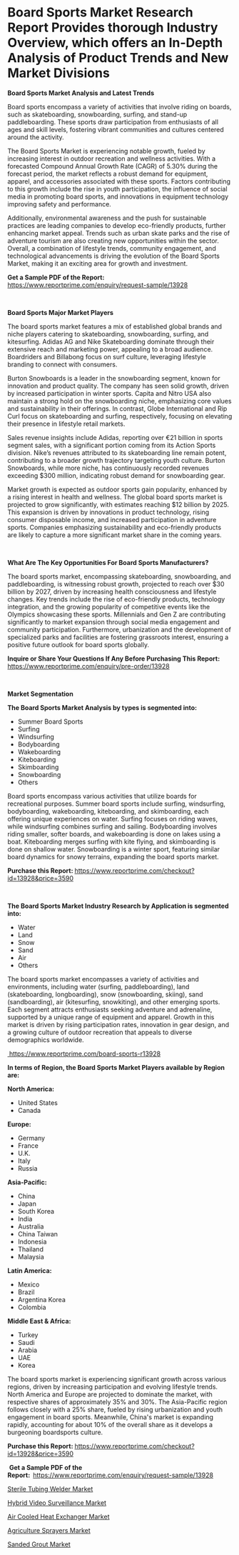 <p><h1>Board Sports Market Research Report Provides thorough Industry Overview, which offers an In-Depth Analysis of Product Trends and New Market Divisions</h1></p><p><strong>Board Sports Market Analysis and Latest Trends</strong></p>
<p><p>Board sports encompass a variety of activities that involve riding on boards, such as skateboarding, snowboarding, surfing, and stand-up paddleboarding. These sports draw participation from enthusiasts of all ages and skill levels, fostering vibrant communities and cultures centered around the activity.</p><p>The Board Sports Market is experiencing notable growth, fueled by increasing interest in outdoor recreation and wellness activities. With a forecasted Compound Annual Growth Rate (CAGR) of 5.30% during the forecast period, the market reflects a robust demand for equipment, apparel, and accessories associated with these sports. Factors contributing to this growth include the rise in youth participation, the influence of social media in promoting board sports, and innovations in equipment technology improving safety and performance.</p><p>Additionally, environmental awareness and the push for sustainable practices are leading companies to develop eco-friendly products, further enhancing market appeal. Trends such as urban skate parks and the rise of adventure tourism are also creating new opportunities within the sector. Overall, a combination of lifestyle trends, community engagement, and technological advancements is driving the evolution of the Board Sports Market, making it an exciting area for growth and investment.</p></p>
<p><strong>Get a Sample PDF of the Report:&nbsp;</strong> <a href="https://www.reportprime.com/enquiry/request-sample/13928?utm_campaign=63&utm_medium=2&utm_source=Github&utm_content=ia&utm_term=29112024&utm_id=board-sports">https://www.reportprime.com/enquiry/request-sample/13928</a></p>
<p>&nbsp;</p>
<p><strong>Board Sports Major Market Players</strong></p>
<p><p>The board sports market features a mix of established global brands and niche players catering to skateboarding, snowboarding, surfing, and kitesurfing. Adidas AG and Nike Skateboarding dominate through their extensive reach and marketing power, appealing to a broad audience. Boardriders and Billabong focus on surf culture, leveraging lifestyle branding to connect with consumers.</p><p>Burton Snowboards is a leader in the snowboarding segment, known for innovation and product quality. The company has seen solid growth, driven by increased participation in winter sports. Capita and Nitro USA also maintain a strong hold on the snowboarding niche, emphasizing core values and sustainability in their offerings. In contrast, Globe International and Rip Curl focus on skateboarding and surfing, respectively, focusing on elevating their presence in lifestyle retail markets. </p><p>Sales revenue insights include Adidas, reporting over €21 billion in sports segment sales, with a significant portion coming from its Action Sports division. Nike’s revenues attributed to its skateboarding line remain potent, contributing to a broader growth trajectory targeting youth culture. Burton Snowboards, while more niche, has continuously recorded revenues exceeding $300 million, indicating robust demand for snowboarding gear.</p><p>Market growth is expected as outdoor sports gain popularity, enhanced by a rising interest in health and wellness. The global board sports market is projected to grow significantly, with estimates reaching $12 billion by 2025. This expansion is driven by innovations in product technology, rising consumer disposable income, and increased participation in adventure sports. Companies emphasizing sustainability and eco-friendly products are likely to capture a more significant market share in the coming years.</p></p>
<p>&nbsp;</p>
<p><strong>What Are The Key Opportunities For Board Sports Manufacturers?</strong></p>
<p><p>The board sports market, encompassing skateboarding, snowboarding, and paddleboarding, is witnessing robust growth, projected to reach over $30 billion by 2027, driven by increasing health consciousness and lifestyle changes. Key trends include the rise of eco-friendly products, technology integration, and the growing popularity of competitive events like the Olympics showcasing these sports. Millennials and Gen Z are contributing significantly to market expansion through social media engagement and community participation. Furthermore, urbanization and the development of specialized parks and facilities are fostering grassroots interest, ensuring a positive future outlook for board sports globally.</p></p>
<p><strong>Inquire or Share Your Questions If Any Before Purchasing This Report:</strong> <a href="https://www.reportprime.com/enquiry/pre-order/13928?utm_campaign=63&utm_medium=2&utm_source=Github&utm_content=ia&utm_term=29112024&utm_id=board-sports">https://www.reportprime.com/enquiry/pre-order/13928</a></p>
<p>&nbsp;</p>
<p><strong>Market Segmentation</strong></p>
<p><strong>The Board Sports Market Analysis by types is segmented into:</strong></p>
<p><ul><li>Summer Board Sports</li><li>Surfing</li><li>Windsurfing</li><li>Bodyboarding</li><li>Wakeboarding</li><li>Kiteboarding</li><li>Skimboarding</li><li>Snowboarding</li><li>Others</li></ul></p>
<p><p>Board sports encompass various activities that utilize boards for recreational purposes. Summer board sports include surfing, windsurfing, bodyboarding, wakeboarding, kiteboarding, and skimboarding, each offering unique experiences on water. Surfing focuses on riding waves, while windsurfing combines surfing and sailing. Bodyboarding involves riding smaller, softer boards, and wakeboarding is done on lakes using a boat. Kiteboarding merges surfing with kite flying, and skimboarding is done on shallow water. Snowboarding is a winter sport, featuring similar board dynamics for snowy terrains, expanding the board sports market.</p></p>
<p><strong>Purchase this Report:&nbsp;</strong><a href="https://www.reportprime.com/checkout?id=13928&price=3590&utm_campaign=63&utm_medium=2&utm_source=Github&utm_content=ia&utm_term=29112024&utm_id=board-sports">https://www.reportprime.com/checkout?id=13928&price=3590</a></p>
<p>&nbsp;</p>
<p><strong>The Board Sports Market Industry Research by Application is segmented into:</strong></p>
<p><ul><li>Water</li><li>Land</li><li>Snow</li><li>Sand</li><li>Air</li><li>Others</li></ul></p>
<p><p>The board sports market encompasses a variety of activities and environments, including water (surfing, paddleboarding), land (skateboarding, longboarding), snow (snowboarding, skiing), sand (sandboarding), air (kitesurfing, snowkiting), and other emerging sports. Each segment attracts enthusiasts seeking adventure and adrenaline, supported by a unique range of equipment and apparel. Growth in this market is driven by rising participation rates, innovation in gear design, and a growing culture of outdoor recreation that appeals to diverse demographics worldwide.</p></p>
<p><a href="https://www.reportprime.com/board-sports-r13928?utm_campaign=63&utm_medium=2&utm_source=Github&utm_content=ia&utm_term=29112024&utm_id=board-sports">&nbsp;https://www.reportprime.com/board-sports-r13928</a></p>
<p><strong>In terms of Region, the Board Sports Market Players available by Region are:</strong></p>
<p>
    <p> <strong> North America: </strong>
        <ul>
            <li>United States</li>
            <li>Canada</li>
        </ul>
        </p> 
    <p> <strong> Europe: </strong>
        <ul>
            <li>Germany</li>
            <li>France</li>
            <li>U.K.</li>
            <li>Italy</li>
            <li>Russia</li>
        </ul>
        </p> 
    <p> <strong> Asia-Pacific: </strong>
        <ul>
            <li>China</li>
            <li>Japan</li>
            <li>South Korea</li>
            <li>India</li>
            <li>Australia</li>
            <li>China Taiwan</li>
            <li>Indonesia</li>
            <li>Thailand</li>
            <li>Malaysia</li>
        </ul>
        </p> 
    <p> <strong> Latin America: </strong>
        <ul>
            <li>Mexico</li>
            <li>Brazil</li>
            <li>Argentina Korea</li>
            <li>Colombia</li>
        </ul>
        </p> 
    <p> <strong> Middle East & Africa: </strong>
        <ul>
            <li>Turkey</li>
            <li>Saudi</li>
            <li>Arabia</li>
            <li>UAE</li>
            <li>Korea</li>
        </ul>
    </p>
    </p>
<p><p>The board sports market is experiencing significant growth across various regions, driven by increasing participation and evolving lifestyle trends. North America and Europe are projected to dominate the market, with respective shares of approximately 35% and 30%. The Asia-Pacific region follows closely with a 25% share, fueled by rising urbanization and youth engagement in board sports. Meanwhile, China's market is expanding rapidly, accounting for about 10% of the overall share as it develops a burgeoning boardsports culture.</p></p>
<p><strong>Purchase this Report: </strong><a href="https://www.reportprime.com/checkout?id=13928&price=3590&utm_campaign=63&utm_medium=2&utm_source=Github&utm_content=ia&utm_term=29112024&utm_id=board-sports">https://www.reportprime.com/checkout?id=13928&price=3590</a></p>
<p>&nbsp;<strong>Get a Sample PDF of the Report:&nbsp;&nbsp;</strong><a href="https://www.reportprime.com/enquiry/request-sample/13928?utm_campaign=63&utm_medium=2&utm_source=Github&utm_content=ia&utm_term=29112024&utm_id=board-sports">https://www.reportprime.com/enquiry/request-sample/13928</a></p>
<p><strong></strong></p>
<p><p><a href="https://issuu.com/reportprime-2/docs/sterile-tubing-welder-market-size-2030.pptx?utm_campaign=63&utm_medium=2&utm_source=Github&utm_content=ia&utm_term=29112024&utm_id=board-sports">Sterile Tubing Welder Market</a></p><p><a href="https://github.com/JubayerMia832/Market-Research-Report-List-1/blob/main/hybrid-video-surveillance-market.md?utm_campaign=63&utm_medium=2&utm_source=Github&utm_content=ia&utm_term=29112024&utm_id=board-sports">Hybrid Video Surveillance Market</a></p><p><a href="https://www.linkedin.com/pulse/digital-transformation-air-cooled-heat-exchanger-industry-market-rqo8c?utm_campaign=63&utm_medium=2&utm_source=Github&utm_content=ia&utm_term=29112024&utm_id=board-sports">Air Cooled Heat Exchanger Market</a></p><p><a href="https://www.linkedin.com/pulse/agriculture-sprayers-market-global-insights-regional-analysis-8pmjc?utm_campaign=63&utm_medium=2&utm_source=Github&utm_content=ia&utm_term=29112024&utm_id=board-sports">Agriculture Sprayers Market</a></p><p><a href="https://issuu.com/reportprime-2/docs/sanded-grout-market-size-2030.pptx?utm_campaign=63&utm_medium=2&utm_source=Github&utm_content=ia&utm_term=29112024&utm_id=board-sports">Sanded Grout Market</a></p></p>